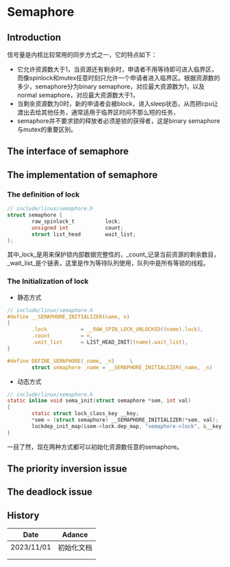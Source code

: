 # Semaphore

## Introduction

信号量是内核比较常用的同步方式之一，它的特点如下：

* 它允许资源数大于1，当资源还有剩余时，申请者不用等待即可进入临界区，而像spinlock和mutex任意时刻只允许一个申请者进入临界区。根据资源数的多少，semaphore分为binary semaphore，对应最大资源数为1，以及normal semaphore，对应最大资源数大于1，
* 当剩余资源数为0时，新的申请者会被block，进入sleep状态，从而把cpu让渡出去给其他任务，通常适用于临界区时间不那么短的任务，
* semaphore并不要求锁的释放者必须是锁的获得者，这是binary semaphore与mutex的重要区别。

## The interface of semaphore



## The implementation of semaphore

### The definition of lock

```c
// include/linux/semaphore.h
struct semaphore {
        raw_spinlock_t          lock;
        unsigned int            count;
        struct list_head        wait_list;
};
```

其中_lock_是用来保护锁内部数据完整性的，_count_记录当前资源的剩余数目，_wait_list_是个链表，这里是作为等待队列使用，队列中是所有等锁的线程。

### The Initialization of lock

* 静态方式

```c
// include/linux/semaphore.h
#define __SEMAPHORE_INITIALIZER(name, n)                                \
{                                                                       \
        .lock           = __RAW_SPIN_LOCK_UNLOCKED((name).lock),        \
        .count          = n,                                            \
        .wait_list      = LIST_HEAD_INIT((name).wait_list),             \
}

#define DEFINE_SEMAPHORE(_name, _n)     \
        struct semaphore _name = __SEMAPHORE_INITIALIZER(_name, _n)
```

* 动态方式

```c
// include/linux/semaphore.h
static inline void sema_init(struct semaphore *sem, int val)
{
        static struct lock_class_key __key;
        *sem = (struct semaphore) __SEMAPHORE_INITIALIZER(*sem, val);
        lockdep_init_map(&sem->lock.dep_map, "semaphore->lock", &__key, 0);
}
```

一目了然，现在两种方式都可以初始化资源数任意的semaphore。

## The priority inversion issue

## The deadlock issue

## History

| Date       | Adance     |
| ---------- | ---------- |
| 2023/11/01 | 初始化文档 |
|            |            |
|            |            |

